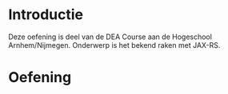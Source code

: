 # Introductie

Deze oefening is deel van de DEA Course aan de Hogeschool Arnhem/Nijmegen. 
Onderwerp is het bekend raken met JAX-RS.


# Oefening
